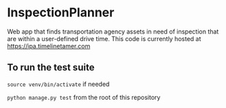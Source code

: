 # InspectionPlanner
Web app that finds transportation agency assets in need of inspection that are within a user-defined drive time. This code is currently hosted at https://ipa.timelinetamer.com

## To run the test suite
`source venv/bin/activate` if needed

`python manage.py test` from the root of this repository
